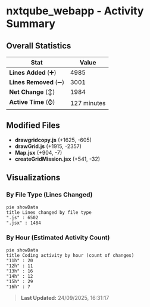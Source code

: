 # nxtqube_webapp - Activity Summary 

## Overall Statistics

| Stat                   | Value                                                             |
| ---------------------- | ----------------------------------------------------------------- |
| **Lines Added** (➕)   | 4985                                          |
| **Lines Removed** (➖) | 3001                                        |
| **Net Change** (↕)    | 1984                |
| **Active Time** (⌚)   | 127 minutes |


## Modified Files
- **drawgridcopy.js** (+1625, -605)
- **drawGrid.js** (+1915, -2357)
- **Map.jsx** (+904, -7)
- **createGridMission.jsx** (+541, -32)

## Visualizations

### By File Type (Lines Changed)

```mermaid
pie showData
title Lines changed by file type
".js" : 6502
".jsx" : 1484
```

### By Hour (Estimated Activity Count)

```mermaid
pie showData
title Coding activity by hour (count of changes)
"11h" : 20
"12h" : 11
"13h" : 16
"14h" : 12
"15h" : 29
"16h" : 7
```


> **Last Updated:** 24/09/2025, 16:31:17